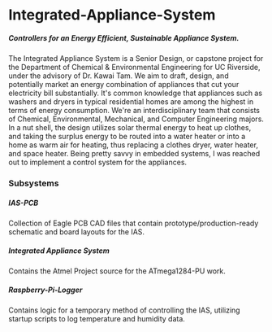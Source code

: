 # Integrated-Appliance-System
##### Controllers for an Energy Efficient, Sustainable Appliance System.


The Integrated Appliance System is a Senior Design, or capstone project for the Department of Chemical & Environmental Engineering for UC Riverside, under the advisory of Dr. Kawai Tam. We aim to draft, design, and potentially market an energy combination of appliances that cut your electricity bill substantially. It's common knowledge that appliances such as washers and dryers in typical residential homes are among the highest in terms of energy consumption. We're an interdisciplinary team that consists of Chemical, Environmental, Mechanical, and Computer Engineering majors. In a nut shell, the design utilizes solar thermal energy to heat up clothes, and taking the surplus energy to be routed into a water heater or into a home as warm air for heating, thus replacing a clothes dryer, water heater, and space heater. Being pretty savvy in embedded systems, I was reached out to implement a control system for the appliances. 


### Subsystems

##### IAS-PCB
Collection of Eagle PCB CAD files that contain prototype/production-ready schematic and board layouts for the IAS.


##### Integrated Appliance System
Contains the Atmel Project source for the ATmega1284-PU work.


##### Raspberry-Pi-Logger
Contains logic for a temporary method of controlling the IAS, utilizing startup scripts to log temperature and humidity data.
